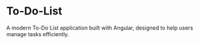 # To-Do-List
A modern To-Do List application built with Angular, designed to help users manage tasks efficiently. 
